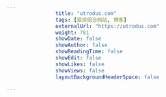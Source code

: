 ---
                title: "utrodus.com"
                tags: [投资组合网站, 博客]
                externalUrl: "https://utrodus.com"
                weight: 781
                showDate: false
                showAuthor: false
                showReadingTime: false
                showEdit: false
                showLikes: false
                showViews: false
                layoutBackgroundHeaderSpace: false
                ---

